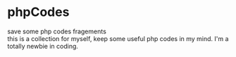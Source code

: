 # phpCodes
save some php codes fragements</br>
this is a collection for myself, keep some useful php codes in my mind. I'm a totally newbie in coding.
